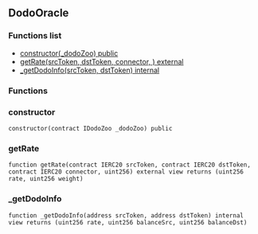 
## DodoOracle

### Functions list
- [constructor(_dodoZoo) public](#constructor)
- [getRate(srcToken, dstToken, connector, ) external](#getrate)
- [_getDodoInfo(srcToken, dstToken) internal](#_getdodoinfo)

### Functions
### constructor

```solidity
constructor(contract IDodoZoo _dodoZoo) public
```

### getRate

```solidity
function getRate(contract IERC20 srcToken, contract IERC20 dstToken, contract IERC20 connector, uint256) external view returns (uint256 rate, uint256 weight)
```

### _getDodoInfo

```solidity
function _getDodoInfo(address srcToken, address dstToken) internal view returns (uint256 rate, uint256 balanceSrc, uint256 balanceDst)
```

